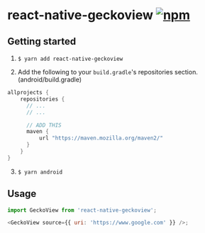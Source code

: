 # react-native-geckoview [![npm](https://badge.fury.io/js/react-native-geckoview.svg)](https://www.npmjs.com/package/react-native-geckoview)

## Getting started

1. `$ yarn add react-native-geckoview`  

2. Add the following to your `build.gradle`'s repositories section. (android/build.gradle)

```gradle
allprojects {
    repositories {
      // ...
      // ...

      // ADD THIS
      maven {
          url "https://maven.mozilla.org/maven2/"
      }
    }
}
```

3. `$ yarn android`


## Usage
```javascript
import GeckoView from 'react-native-geckoview';

<GeckoView source={{ uri: 'https://www.google.com' }} />;
```
